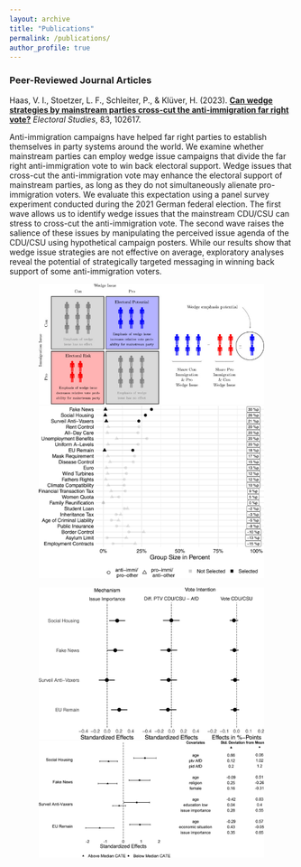 ```yaml
---  
layout: archive  
title: "Publications"  
permalink: /publications/  
author_profile: true  
---  
```


### **Peer-Reviewed Journal Articles**  

Haas, V. I., Stoetzer, L. F., Schleiter, P., & Klüver, H. (2023). [**Can wedge strategies by mainstream parties cross-cut the anti-immigration far right vote?**](https://www.sciencedirect.com/science/article/pii/S0261379423000392?utm_campaign=STMJ_AUTH_SERV_PUBLISHED&utm_medium=email&utm_acid=274833384&SIS_ID=&dgcid=STMJ_AUTH_SERV_PUBLISHED&CMX_ID=&utm_in=DM374553&utm_source=AC_#fig4) *Electoral Studies*, 83, 102617.  

Anti-immigration campaigns have helped far right parties to establish themselves in party systems around the world. We examine whether mainstream parties can employ wedge issue campaigns that divide the far right anti-immigration vote to win back electoral support. Wedge issues that cross-cut the anti-immigration vote may enhance the electoral support of mainstream parties, as long as they do not simultaneously alienate pro-immigration voters. We evaluate this expectation using a panel survey experiment conducted during the 2021 German federal election. The first wave allows us to identify wedge issues that the mainstream CDU/CSU can stress to cross-cut the anti-immigration vote. The second wave raises the salience of these issues by manipulating the perceived issue agenda of the CDU/CSU using hypothetical campaign posters. While our results show that wedge issue strategies are not effective on average, exploratory analyses reveal the potential of strategically targeted messaging in winning back support of some anti-immigration voters.  


<p align="center">
  <img src="/images/argument.jpg" alt="Theoretical Argument" width="400">
  <img src="/images/selection.jpg" alt="Wedge Issue Selection" width="400">
</p>
<p align="center">
  <img src="/images/main.jpg" alt="Main Results" width="400">
  <img src="/images/causal_forest.jpg" alt="Heterogeneity among Cross-pressured Anti-immigration Voters" width="400">
</p>

